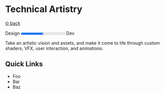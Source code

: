 # Technical Artistry

[&olt; back](../README.md)

Design <progress value="0.5"></progress> Dev

Take an artistic vision and assets, and make it come to life through custom shaders, VFX, user interaction, and animations.

## Quick Links

* Foo
* Bar
* Baz